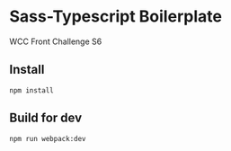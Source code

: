 # Sass-Typescript Boilerplate
WCC Front Challenge S6

## Install
`npm install`

## Build for dev
`npm run webpack:dev`
